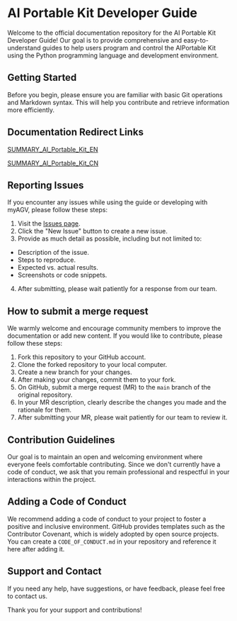 # AI Portable Kit Developer Guide

Welcome to the official documentation repository for the AI ​​Portable Kit Developer Guide! Our goal is to provide comprehensive and easy-to-understand guides to help users program and control the AI ​​Portable Kit using the Python programming language and development environment.

## Getting Started

Before you begin, please ensure you are familiar with basic Git operations and Markdown syntax. This will help you contribute and retrieve information more efficiently.

## Documentation Redirect Links

[SUMMARY_AI_Portable_Kit_EN](./)

[SUMMARY_AI_Portable_Kit_CN](./)

## Reporting Issues

If you encounter any issues while using the guide or developing with myAGV, please follow these steps:

1. Visit the [Issues page](https://github.com/elephantrobotics/AI_Portable_Kit_docs/issues).
2. Click the "New Issue" button to create a new issue.
3. Provide as much detail as possible, including but not limited to:
- Description of the issue.
- Steps to reproduce.
- Expected vs. actual results.
- Screenshots or code snippets.
4. After submitting, please wait patiently for a response from our team.

## How to submit a merge request

We warmly welcome and encourage community members to improve the documentation or add new content. If you would like to contribute, please follow these steps:

1. Fork this repository to your GitHub account.
2. Clone the forked repository to your local computer.
3. Create a new branch for your changes.
4. After making your changes, commit them to your fork.
5. On GitHub, submit a merge request (MR) to the `main` branch of the original repository.
6. In your MR description, clearly describe the changes you made and the rationale for them.
7. After submitting your MR, please wait patiently for our team to review it.

## Contribution Guidelines

Our goal is to maintain an open and welcoming environment where everyone feels comfortable contributing. Since we don't currently have a code of conduct, we ask that you remain professional and respectful in your interactions within the project.

## Adding a Code of Conduct

We recommend adding a code of conduct to your project to foster a positive and inclusive environment. GitHub provides templates such as the Contributor Covenant, which is widely adopted by open source projects. You can create a `CODE_OF_CONDUCT.md` in your repository and reference it here after adding it.

## Support and Contact

If you need any help, have suggestions, or have feedback, please feel free to contact us.

Thank you for your support and contributions!